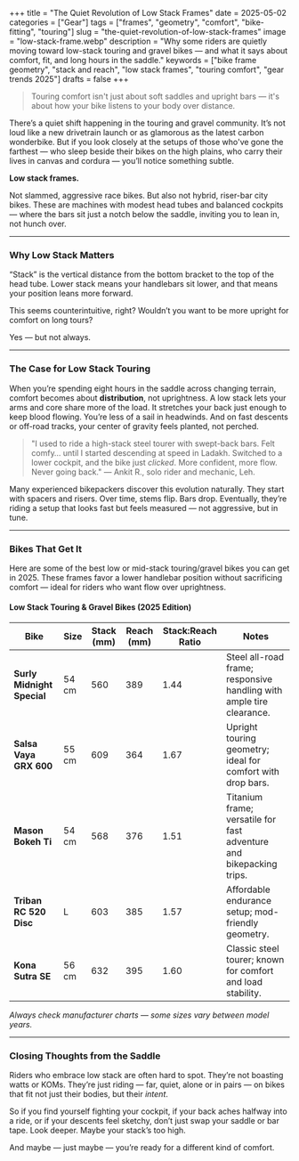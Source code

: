 +++
title = "The Quiet Revolution of Low Stack Frames"
date = 2025-05-02
categories = ["Gear"]
tags = ["frames", "geometry", "comfort", "bike-fitting", "touring"]
slug = "the-quiet-revolution-of-low-stack-frames"
image = "low-stack-frame.webp"
description = "Why some riders are quietly moving toward low-stack touring and gravel bikes — and what it says about comfort, fit, and long hours in the saddle."
keywords = ["bike frame geometry", "stack and reach", "low stack frames", "touring comfort", "gear trends 2025"]
drafts = false
+++

> Touring comfort isn't just about soft saddles and upright bars — it's about how your bike listens to your body over distance.

There’s a quiet shift happening in the touring and gravel community. It’s not loud like a new drivetrain launch or as glamorous as the latest carbon wonderbike. But if you look closely at the setups of those who've gone the farthest — who sleep beside their bikes on the high plains, who carry their lives in canvas and cordura — you’ll notice something subtle.

**Low stack frames.**

Not slammed, aggressive race bikes. But also not hybrid, riser-bar city bikes. These are machines with modest head tubes and balanced cockpits — where the bars sit just a notch below the saddle, inviting you to lean in, not hunch over.

---

### Why Low Stack Matters

“Stack” is the vertical distance from the bottom bracket to the top of the head tube. Lower stack means your handlebars sit lower, and that means your position leans more forward.

This seems counterintuitive, right? Wouldn’t you want to be more upright for comfort on long tours?

Yes — but not always.

---

### The Case for Low Stack Touring

When you’re spending eight hours in the saddle across changing terrain, comfort becomes about **distribution**, not uprightness. A low stack lets your arms and core share more of the load. It stretches your back just enough to keep blood flowing. You’re less of a sail in headwinds. And on fast descents or off-road tracks, your center of gravity feels planted, not perched.

> "I used to ride a high-stack steel tourer with swept-back bars. Felt comfy… until I started descending at speed in Ladakh. Switched to a lower cockpit, and the bike just *clicked*. More confident, more flow. Never going back." — Ankit R., solo rider and mechanic, Leh.

Many experienced bikepackers discover this evolution naturally. They start with spacers and risers. Over time, stems flip. Bars drop. Eventually, they’re riding a setup that looks fast but feels measured — not aggressive, but in tune.

---

### Bikes That Get It

Here are some of the best low or mid-stack touring/gravel bikes you can get in 2025. These frames favor a lower handlebar position without sacrificing comfort — ideal for riders who want flow over uprightness.

#### **Low Stack Touring & Gravel Bikes (2025 Edition)**

| **Bike**                   | **Size** | **Stack (mm)** | **Reach (mm)** | **Stack:Reach Ratio** | **Notes**                                                                 |
|----------------------------|----------|----------------|----------------|------------------------|---------------------------------------------------------------------------|
| **Surly Midnight Special** | 54 cm    | 560            | 389            | 1.44                   | Steel all-road frame; responsive handling with ample tire clearance.     |
| **Salsa Vaya GRX 600**     | 55 cm    | 609            | 364            | 1.67                   | Upright touring geometry; ideal for comfort with drop bars.              |
| **Mason Bokeh Ti**         | 54 cm    | 568            | 376            | 1.51                   | Titanium frame; versatile for fast adventure and bikepacking trips.      |
| **Triban RC 520 Disc**     | L        | 603            | 385            | 1.57                   | Affordable endurance setup; mod-friendly geometry.                       |
| **Kona Sutra SE**          | 56 cm    | 632            | 395            | 1.60                   | Classic steel tourer; known for comfort and load stability.              |

*Always check manufacturer charts — some sizes vary between model years.*

---

### Closing Thoughts from the Saddle

Riders who embrace low stack are often hard to spot. They’re not boasting watts or KOMs. They’re just riding — far, quiet, alone or in pairs — on bikes that fit not just their bodies, but their *intent*.

So if you find yourself fighting your cockpit, if your back aches halfway into a ride, or if your descents feel sketchy, don’t just swap your saddle or bar tape. Look deeper. Maybe your stack’s too high.

And maybe — just maybe — you’re ready for a different kind of comfort.


